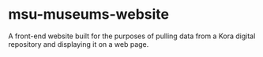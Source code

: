 # msu-museums-website
A front-end website built for the purposes of pulling data from a Kora digital repository and displaying it on a web page. 
